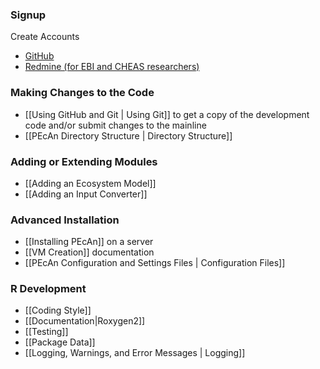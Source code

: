### Signup

Create Accounts
 * [GitHub](https://github.com/signup/free)
 * [Redmine (for EBI and CHEAS researchers)](https://ebi-forecast.igb.illinois.edu/redmine/account/register)

### Making Changes to the Code

* [[Using GitHub and Git | Using Git]] to get a copy of the development code and/or submit changes to the mainline
* [[PEcAn Directory Structure | Directory Structure]]


### Adding or Extending Modules

* [[Adding an Ecosystem Model]]
* [[Adding an Input Converter]]

### Advanced Installation

* [[Installing PEcAn]] on a server
* [[VM Creation]] documentation
* [[PEcAn Configuration and Settings Files | Configuration Files]]

### R Development

* [[Coding Style]]
* [[Documentation|Roxygen2]]
* [[Testing]]
* [[Package Data]]
* [[Logging, Warnings, and Error Messages | Logging]]